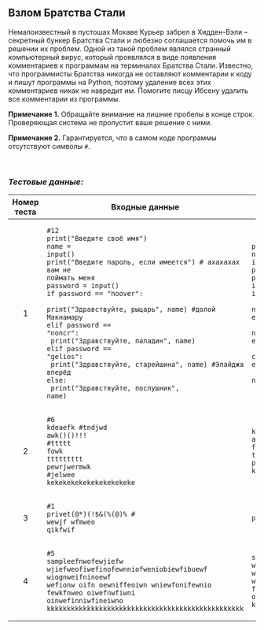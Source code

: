 ## Взлом Братства Стали

Немалоизвестный в пустошах Мохаве Курьер забрел в Хидден-Вэли – секретный бункер Братства Стали и любезно соглашается помочь им в решении их проблем.
Одной из такой проблем являлся странный компьютерный вирус, который проявлялся в виде появления комментариев к программам на терминалах Братства Стали.
Известно, что программисты Братства никогда не оставляют комментарии к коду и пишут программы на Python,
поэтому удаление всех этих комментариев никак не навредит им. Помогите писцу Ибсену удалить все комментарии из программы.

**Примечание 1.** Обращайте внимание на лишние пробелы в конце строк. Проверяющая система не пропустит ваше решение с ними.

**Примечание 2.** Гарантируется, что в самом коде программы отсутствуют символы <code>#</code>.

<br>

### *Тестовые данные:*

| Номер теста | Входные данные                                                                                                                                                                                                                                                                                                                                                                                                                                                                                                    | Выходные данные                                                                                                                                                                                                                                                                                                                                                                                                        |
|:-----------:|-------------------------------------------------------------------------------------------------------------------------------------------------------------------------------------------------------------------------------------------------------------------------------------------------------------------------------------------------------------------------------------------------------------------------------------------------------------------------------------------------------------------|------------------------------------------------------------------------------------------------------------------------------------------------------------------------------------------------------------------------------------------------------------------------------------------------------------------------------------------------------------------------------------------------------------------------|
|      1      | <pre><code>#12<br>print("Введите своё имя")<br>name = input()<br>print("Введите пароль, если имеется")    # ахахахах вам не поймать меня<br>password = input()<br>if password == "hoover":<br>    print("Здравствуйте, рыцарь", name)         #долой Макнамару<br>elif password == "noncr":<br>    print("Здравствуйте, паладин", name)<br>elif password == "gelios":<br>    print("Здравствуйте, старейшина", name)          #Элайджа вперёд<br>else:<br>    print("Здравствуйте, послушник", name)</code></pre> | <pre><code>print("Введите своё имя")<br>name = input()<br>print("Введите пароль, если имеется")<br>password = input()<br>if password == "hoover":<br>    print("Здравствуйте, рыцарь", name)<br>elif password == "noncr":<br>    print("Здравствуйте, паладин", name)<br>elif password == "gelios":<br>    print("Здравствуйте, старейшина", name)<br>else:<br>    print("Здравствуйте, послушник", name)</code></pre> |
|      2      | <pre><code>#6<br>kdeaefk                           #tndjwd<br>awk()()!!!                    #ttttt<br>fowk<br>ttttttttt<br>pewrjwermwk #jelwee<br>kekekekekekekekekekeke</code></pre>                                                                                                                                                                                                                                                                                                                             | <pre><code>kdeaefk<br>awk()()!!!<br>fowk<br>ttttttttt<br>pewrjwermwk<br>kekekekekekekekekekeke</code></pre>                                                                                                                                                                                                                                                                                                            |
|      3      | <pre><code>#1<br>privet(@*)(!$&(%(@)%                           #   <br>wewjf wfmweo qikfwif</code></pre>                                                                                                                                                                                                                                                                                                                                                                                                         | <pre><code>privet(@*)(!$&(%(@)%</code></pre>                                                                                                                                                                                                                                                                                                                                                                           |
|      4      | <pre><code>#5<br>sampleefnwofewjiefw<br>wjiefweofiwefinofewnniofweniobiewfibuewf<br>wiognweifninoewf wefionw oifn oewniffeoiwn wniewfonifewnio<br>fewkfnweo oiwefnwfiwni oinwefinniwfineiwno<br>kkkkkkkkkkkkkkkkkkkkkkkkkkkkkkkkkkkkkkkkkkkkkkkkk</code></pre>                                                                                                                                                                                                                                                    | <pre><code>sampleefnwofewjiefw<br>wjiefweofiwefinofewnniofweniobiewfibuewf<br>wiognweifninoewf wefionw oifn oewniffeoiwn wniewfonifewnio<br>fewkfnweo oiwefnwfiwni oinwefinniwfineiwno<br>kkkkkkkkkkkkkkkkkkkkkkkkkkkkkkkkkkkkkkkkkkkkkkkkk</code></pre>                                                                                                                                                               |